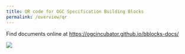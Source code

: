 ```yaml
---
title: QR code for OGC Specification Building Blocks
permalink: /overview/qr
---
```

Find documents online at https://ogcincubator.github.io/bblocks-docs/

![](../assets/bblocks-qr.png)

